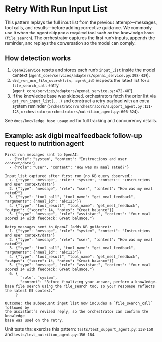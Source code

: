 # Retry With Run Input List

This pattern replays the full input list from the previous attempt—messages,
tool calls, and results—before adding corrective guidance. We commonly use it
when the agent skipped a required tool such as the knowledge base
(`file_search`). The orchestrator captures the first run’s inputs, appends the
reminder, and replays the conversation so the model can comply.

## How detection works

1. `OpenAIService` resets and stores each run’s `input_list` inside the model
   context (`agent_core/services/adapters/openai_service.py:398-439`).
2. `did_run_use_file_search(ctx, agent_id)` inspects the latest list for a
   `file_search_call` entry (`agent_core/services/adapters/openai_service.py:472-487`).
3. If the knowledge base was skipped, orchestrators fetch the prior list via
   `get_run_input_list(...)` and construct a retry payload with an extra system
   reminder (`orchestrator/orchestrators/support_agent.py:111-128`,
   `orchestrator/orchestrators/nutrition_agent.py:606-624`).

See `docs/knowledge_base_usage.md` for full tracking and concurrency details.

## Example: ask digbi meal feedback follow-up request to nutrition agent

```
First run messages sent to OpenAI:
  - {"role": "system", "content": "Instructions and user context/data"}
  - {"role": "user", "content": "How was my meal rated?"}

Input list captured after first run (no KB query observed):
  1. {"type": "message", "role": "system", "content": "Instructions and user context/data"}
  2. {"type": "message", "role": "user", "content": "How was my meal rated?"}
  3. {"type": "tool_call", "tool_name": "get_meal_feedback", "arguments": {"meal_id": "abc123"}}
  4. {"type": "tool_result", "tool_name": "get_meal_feedback", "output": {"score": 14, "notes": "Great balance"}}
  5. {"type": "message", "role": "assistant", "content": "Your meal scored 14 with feedback: Great balance."}

Retry messages sent to OpenAI (adds KB guidance):
  1. {"type": "message", "role": "system", "content": "Instructions and user context/data"}
  2. {"type": "message", "role": "user", "content": "How was my meal rated?"}
  3. {"type": "tool_call", "tool_name": "get_meal_feedback", "arguments": {"meal_id": "abc123"}}
  4. {"type": "tool_result", "tool_name": "get_meal_feedback", "output": {"score": 14, "notes": "Great balance"}}
  5. {"type": "message", "role": "assistant", "content": "Your meal scored 14 with feedback: Great balance."}
  6. {
       "role": "system",
       "content": "Before finalizing your answer, perform a knowledge-base file search using the file_search tool so your response reflects the latest KB context."
     }

Outcome: the subsequent input list now includes a `file_search_call` followed by
the assistant’s revised reply, so the orchestrator can confirm the knowledge
base was used on the retry.
```

Unit tests that exercise this pattern: `tests/test_support_agent.py:138-150` and
`tests/test_nutrition_agent.py:156-184`.
